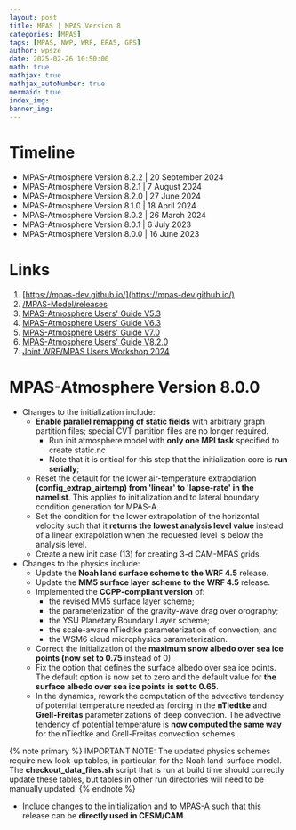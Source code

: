 ```yaml
---
layout: post
title: MPAS | MPAS Version 8
categories: [MPAS]
tags: [MPAS, NWP, WRF, ERA5, GFS]
author: wpsze
date: 2025-02-26 10:50:00
math: true
mathjax: true
mathjax_autoNumber: true
mermaid: true
index_img: 
banner_img: 
---
```


# Timeline

- MPAS-Atmosphere Version 8.2.2 | 20 September 2024
- MPAS-Atmosphere Version 8.2.1 | 7 August 2024
- MPAS-Atmosphere Version 8.2.0 | 27 June 2024
- MPAS-Atmosphere Version 8.1.0 | 18 April 2024
- MPAS-Atmosphere Version 8.0.2 | 26 March 2024
- MPAS-Atmosphere Version 8.0.1 | 6 July 2023
- MPAS-Atmosphere Version 8.0.0 | 16 June 2023

# Links

1. [https://mpas-dev.github.io/](https://mpas-dev.github.io/)
2. [/MPAS-Model/releases](https://github.com/MPAS-Dev/MPAS-Model/releases)
3. [MPAS-Atmosphere Users' Guide V5.3](https://www2.mmm.ucar.edu/projects/mpas/mpas_atmosphere_users_guide_5.3.pdf)
4. [MPAS-Atmosphere Users' Guide V6.3](https://www2.mmm.ucar.edu/projects/mpas/mpas_atmosphere_users_guide_6.3.pdf)
5. [MPAS-Atmosphere Users' Guide V7.0](https://www2.mmm.ucar.edu/projects/mpas/mpas_atmosphere_users_guide_7.0.pdf)
6. [MPAS-Atmosphere Users' Guide V8.2.0](https://www2.mmm.ucar.edu/projects/mpas/mpas_atmosphere_users_guide_8.2.0.pdf)
7. [Joint WRF/MPAS Users Workshop 2024](https://www.mmm.ucar.edu/events/133129/agenda)

# MPAS-Atmosphere Version 8.0.0

- Changes to the initialization include:
  - **Enable parallel remapping of static fields** with arbitrary graph partition files; special CVT partition files are no longer required.  
    - Run init atmosphere model with **only one MPI task** specified to create static.nc
    - Note that it is critical for this step that the initialization core is **run serially**;
  - Reset the default for the lower air-temperature extrapolation **(config_extrap_airtemp) from 'linear' to 'lapse-rate' in the namelist**. This applies to initialization and to lateral boundary condition generation for MPAS-A.
  - Set the condition for the lower extrapolation of the horizontal velocity such that it **returns the lowest analysis level value** instead of a linear extrapolation when the requested level is below the analysis level.
  - Create a new init case (13) for creating 3-d CAM-MPAS grids.
- Changes to the physics include:
  - Update the **Noah land surface scheme to the WRF 4.5** release.
  - Update the **MM5 surface layer scheme to the WRF 4.5** release.
  - Implemented the **CCPP-compliant version** of:
    - the revised MM5 surface layer scheme;
    - the parameterization of the gravity-wave drag over orography;
    - the YSU Planetary Boundary Layer scheme;
    - the scale-aware nTiedtke parameterization of convection; and
    - the WSM6 cloud microphysics parameterization.
  - Correct the initialization of the **maximum snow albedo over sea ice points (now set to 0.75** instead of 0).
  - Fix the option that defines the surface albedo over sea ice points. The default option is now set to zero and the default value for **the surface albedo over sea ice points is set to 0.65**.
  - In the dynamics, rework the computation of the advective tendency of potential temperature needed as forcing in the **nTiedtke** and **Grell-Freitas** parameterizations of deep convection. The advective tendency of potential temperature is **now computed the same way** for the nTiedtke and Grell-Freitas convection schemes.

{% note primary %}
IMPORTANT NOTE: The updated physics schemes require new look-up tables, in particular, for the Noah land-surface model. The **checkout_data_files.sh** script that is run at build time should correctly update these tables, but tables in other run directories will need to be manually updated.
{% endnote %}

- Include changes to the initialization and to MPAS-A such that this release can be **directly used in CESM/CAM**.
